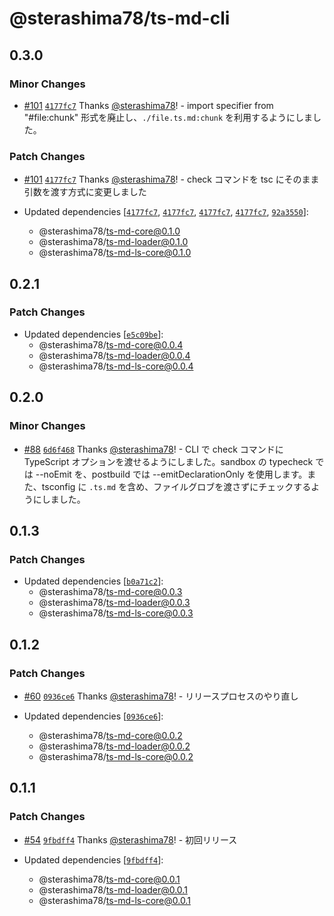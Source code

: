 # @sterashima78/ts-md-cli

## 0.3.0

### Minor Changes

- [#101](https://github.com/sterashima78/ts-md/pull/101) [`4177fc7`](https://github.com/sterashima78/ts-md/commit/4177fc77fd1b1dfb3218d797ff67aef9749d5e58) Thanks [@sterashima78](https://github.com/sterashima78)! - import specifier from "#file:chunk" 形式を廃止し、`./file.ts.md:chunk` を利用するようにしました。

### Patch Changes

- [#101](https://github.com/sterashima78/ts-md/pull/101) [`4177fc7`](https://github.com/sterashima78/ts-md/commit/4177fc77fd1b1dfb3218d797ff67aef9749d5e58) Thanks [@sterashima78](https://github.com/sterashima78)! - check コマンドを tsc にそのまま引数を渡す方式に変更しました

- Updated dependencies [[`4177fc7`](https://github.com/sterashima78/ts-md/commit/4177fc77fd1b1dfb3218d797ff67aef9749d5e58), [`4177fc7`](https://github.com/sterashima78/ts-md/commit/4177fc77fd1b1dfb3218d797ff67aef9749d5e58), [`4177fc7`](https://github.com/sterashima78/ts-md/commit/4177fc77fd1b1dfb3218d797ff67aef9749d5e58), [`4177fc7`](https://github.com/sterashima78/ts-md/commit/4177fc77fd1b1dfb3218d797ff67aef9749d5e58), [`92a3550`](https://github.com/sterashima78/ts-md/commit/92a355089feeef4769137535d5f4ff9771a5a4ff)]:
  - @sterashima78/ts-md-core@0.1.0
  - @sterashima78/ts-md-loader@0.1.0
  - @sterashima78/ts-md-ls-core@0.1.0

## 0.2.1

### Patch Changes

- Updated dependencies [[`e5c09be`](https://github.com/sterashima78/ts-md/commit/e5c09be043834ee3b874a34a9475637a9979cec8)]:
  - @sterashima78/ts-md-core@0.0.4
  - @sterashima78/ts-md-loader@0.0.4
  - @sterashima78/ts-md-ls-core@0.0.4

## 0.2.0

### Minor Changes

- [#88](https://github.com/sterashima78/ts-md/pull/88) [`6d6f468`](https://github.com/sterashima78/ts-md/commit/6d6f4682f55b88976b16a564c758f1773011453e) Thanks [@sterashima78](https://github.com/sterashima78)! - CLI で check コマンドに TypeScript オプションを渡せるようにしました。sandbox の typecheck では --noEmit を、postbuild では --emitDeclarationOnly を使用します。また、tsconfig に `.ts.md` を含め、ファイルグロブを渡さずにチェックするようにしました。

## 0.1.3

### Patch Changes

- Updated dependencies [[`b0a71c2`](https://github.com/sterashima78/ts-md/commit/b0a71c2e669b90ee7bbb6d42e5a7845fbba8c133)]:
  - @sterashima78/ts-md-core@0.0.3
  - @sterashima78/ts-md-loader@0.0.3
  - @sterashima78/ts-md-ls-core@0.0.3

## 0.1.2

### Patch Changes

- [#60](https://github.com/sterashima78/ts-md/pull/60) [`0936ce6`](https://github.com/sterashima78/ts-md/commit/0936ce6de639715128b9cf816df3529ce0b3c369) Thanks [@sterashima78](https://github.com/sterashima78)! - リリースプロセスのやり直し

- Updated dependencies [[`0936ce6`](https://github.com/sterashima78/ts-md/commit/0936ce6de639715128b9cf816df3529ce0b3c369)]:
  - @sterashima78/ts-md-core@0.0.2
  - @sterashima78/ts-md-loader@0.0.2
  - @sterashima78/ts-md-ls-core@0.0.2

## 0.1.1

### Patch Changes

- [#54](https://github.com/sterashima78/ts-md/pull/54) [`9fbdff4`](https://github.com/sterashima78/ts-md/commit/9fbdff475e9e9db6a607a975563e9a8daf167ea1) Thanks [@sterashima78](https://github.com/sterashima78)! - 初回リリース

- Updated dependencies [[`9fbdff4`](https://github.com/sterashima78/ts-md/commit/9fbdff475e9e9db6a607a975563e9a8daf167ea1)]:
  - @sterashima78/ts-md-core@0.0.1
  - @sterashima78/ts-md-loader@0.0.1
  - @sterashima78/ts-md-ls-core@0.0.1
